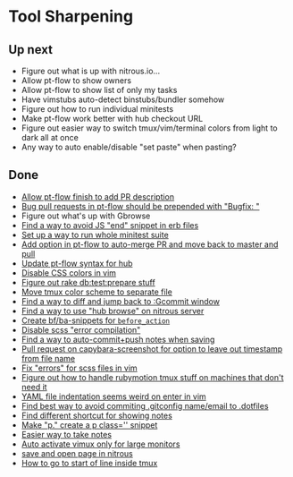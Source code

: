 # Tool Sharpening

## Up next

- Figure out what is up with nitrous.io...
- Allow pt-flow to show owners
- Allow pt-flow to show list of only my tasks
- Have vimstubs auto-detect binstubs/bundler somehow
- Figure out how to run individual minitests
- Make pt-flow work better with hub checkout URL
- Figure out easier way to switch tmux/vim/terminal colors from light to
  dark all at once
- Any way to auto enable/disable "set paste" when pasting?

## Done

- [Allow pt-flow finish to add PR description](https://github.com/balvig/pt-flow/pull/32)
- [Bug pull requests in pt-flow should be prepended with "Bugfix: "](https://github.com/balvig/pt-flow/commit/18d21e9a1b7e4c61b501128f0795484f4c88543b)
- Figure out what's up with Gbrowse
- [Find a way to avoid JS "end" snippet in erb files](https://github.com/balvig/.dotfiles/commit/258fb7cfed4f5ddddc084b474ec04e85662659c3)
- [Set up a way to run whole minitest suite](https://github.com/balvig/spike/commit/5baeabeb130eb8e3e76ca91d9d3e6c7ca5e535df)
- [Add option in pt-flow to auto-merge PR and move back to master and pull](https://github.com/balvig/pt-flow/commit/9d48fbd2595038ebb9b0496946f62f1bbbf77386)
- [Update pt-flow syntax for hub](https://github.com/balvig/pt-flow/commit/894a5f42b69b4ec346ab61f10eef7d58bdb6f447)
- [Disable CSS colors in vim](https://github.com/balvig/.dotfiles/commit/cc9e0cc3b25a8d470606e62a3f5ec368a7264123)
- [Figure out rake db:test:prepare stuff](https://www.relishapp.com/rspec/rspec-rails/docs/upgrade)
- [Move tmux color scheme to separate file](https://github.com/balvig/.dotfiles/commit/3918d76a1e68b3735372fdcc7242d82b2860c42c)
- [Find a way to diff and jump back to :Gcommit window](https://github.com/balvig/.dotfiles/commit/a2794a4fc042f3e859bf79183d5aa0717fe36cc8)
- [Find a way to use "hub browse" on nitrous server](https://github.com/balvig/.dotfiles/commit/917d2dc12244766397386f08e29b46892329b228)
- [Create bf/ba-snippets for `before_action`](https://github.com/balvig/.dotfiles/commit/050624661a307b52dcab5c32391005d2794410b7)
- [Disable scss "error compilation"](https://github.com/balvig/.dotfiles/commit/f87b303de4950c36da40932bcabf58ced206684a)
- [Find a way to auto-commit+push notes when saving](https://github.com/balvig/.dotfiles/commit/eba6cc8baf0926c407daffc891accb214ade5848)
- [Pull request on capybara-screenshot for option to leave out timestamp from file name](https://github.com/mattheworiordan/capybara-screenshot/pull/70)
- [Fix "errors" for scss files in vim](https://github.com/balvig/.dotfiles/commit/70f3754aa6f5209b054c26e0e9e71b0ed1b61dc9)
- [Figure out how to handle rubymotion tmux stuff on machines that don't need it](https://github.com/balvig/.dotfiles/commit/aa04ff9ea2905b32d082400e13f73f6b1ce1fc8e)
- [YAML file indentation seems weird on enter in vim](https://github.com/balvig/.dotfiles/commit/a72bb0c01e0d122b206a63c66391c1d8bc78d4b0)
- [Find best way to avoid commiting .gitconfig name/email to .dotfiles](https://github.com/balvig/.dotfiles/commit/1e9aa92f5f7a64134f50761aba38ae8bae81b34e)
- [Find different shortcut for showing notes](https://github.com/balvig/.dotfiles/commit/06a0ece3857e68136b2c578659ee7a8b53df5906)
- [Make "p." create a p class='' snippet](https://github.com/balvig/.dotfiles/commit/2ca5f8ecce9891fb26768f9f7977fb0ca1f55587)
- [Easier way to take notes](https://github.com/balvig/.dotfiles/commit/a6251ab171a1a21c9bdac34c658f0d98a2ad8dbf)
- [Auto activate vimux only for large monitors](https://github.com/balvig/.dotfiles/commit/8de036158c2d378062907672d4d62d3fd17764ac)
- [save and open page in nitrous](https://github.com/balvig/utensils/commit/4ce823b1f0f9f31d7948795e570f111a7b1b35ec)
- [How to go to start of line inside tmux](https://github.com/balvig/.dotfiles/commit/8bcc14aacdfeded0bd542713cd06dd97920b59a5)
